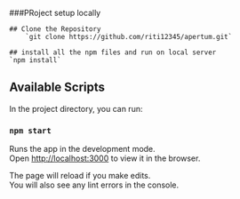 ###PRoject setup locally
 
    ## Clone the Repository
        `git clone https://github.com/riti12345/apertum.git`

    ## install all the npm files and run on local server
    `npm install`

## Available Scripts

In the project directory, you can run:

### `npm start`

Runs the app in the development mode.<br />
Open [http://localhost:3000](http://localhost:3000) to view it in the browser.

The page will reload if you make edits.<br />
You will also see any lint errors in the console.
